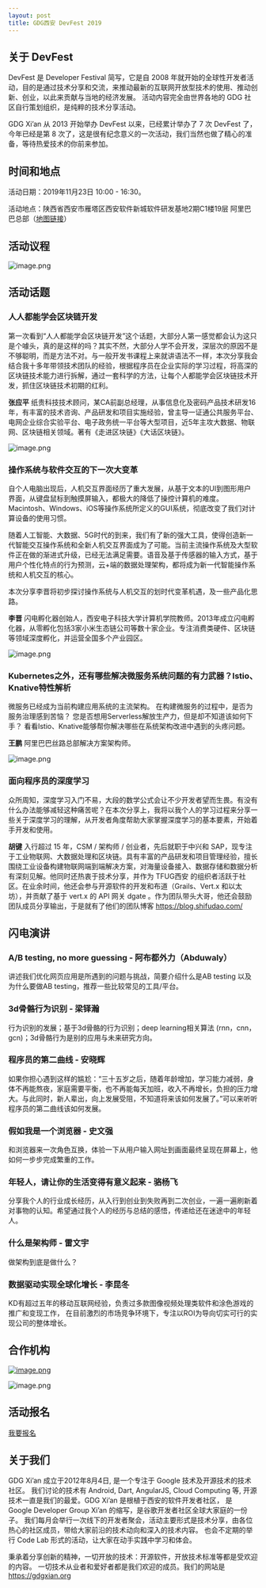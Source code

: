 ```yaml
---
layout: post
title: GDG西安 DevFest 2019
---
```


## 关于 DevFest

DevFest 是 Developer Festival 简写，它是自 2008 年就开始的全球性开发者活动，目的是通过技术分享和交流，来推动最新的互联网开放型技术的使用、推动创新、创业，以此来贡献与当地的经济发展。 活动内容完全由世界各地的 GDG 社区自行策划组织，是纯粹的技术分享活动。

GDG Xi’an 从 2013 开始举办 DevFest 以来，已经累计举办了 7 次 DevFest 了，今年已经是第 8 次了，这是很有纪念意义的一次活动，我们当然也做了精心的准备，等待热爱技术的你前来参加。

## 时间和地点

活动日期：2019年11月23日 10:00 - 16:30。

活动地点：陕西省西安市雁塔区西安软件新城软件研发基地2期C1楼19层 阿里巴巴总部（[地图链接](https://surl.amap.com/11HwTJNy3Rr)）

## 活动议程

![image.png](https://i.loli.net/2019/10/26/dYuAS9lezs1chkQ.png)

## 活动话题

### 人人都能学会区块链开发

第一次看到“人人都能学会区块链开发”这个话题，大部分人第一感觉都会认为这只是个噱头，真的是这样的吗？其实不然，大部分人学不会开发，深层次的原因不是不够聪明，而是方法不对。与一般开发书课程上来就讲语法不一样，本次分享我会结合我十多年带领技术团队的经验，根据程序员在企业实际的学习过程，将高深的区块链技术能力进行拆解，通过一套科学的方法，让每个人都能学会区块链技术开发，抓住区块链技术初期的红利。

**张应平** 纸贵科技技术顾问，某CA前副总经理，从事信息化及密码产品技术研发16年，有丰富的技术咨询、产品研发和项目实施经验，曾主导一证通公共服务平台、电网企业综合实验平台、电子政务统一平台等大型项目，近5年主攻大数据、物联网、区块链相关领域。著有《走进区块链》《大话区块链》。

![image.png](https://i.loli.net/2019/10/26/urMZvAgjTme1iO2.png)


### 操作系统与软件交互的下一次大变革

自个人电脑出现后，人机交互界面经历了重大发展，从基于文本的UI到图形用户界面，从键盘鼠标到触摸屏输入，都极大的降低了操控计算机的难度。Macintosh、Windows、iOS等操作系统所定义的GUI系统，彻底改变了我们对计算设备的使用习惯。

随着人工智能、大数据、5G时代的到来，我们有了新的强大工具，使得创造新一代智能交互操作系统和全新人机交互界面成为了可能。当前主流操作系统及大型软件正在做的渐进式升级，已经无法满足需要。语音及基于传感器的输入方式，基于用户个性化特点的行为预测，云+端的数据处理架构，都将成为新一代智能操作系统和人机交互的核心。

本次分享李晋将初步探讨操作系统与人机交互的划时代变革机遇，及一些产品化思路。

**李晋** 闪电孵化器创始人，西安电子科技大学计算机学院教师。2013年成立闪电孵化器，从零孵化包括3家小米生态链公司等数十家企业。专注消费类硬件、区块链等领域深度孵化，并运营全国多个产业园区。

![image.png](https://i.loli.net/2019/10/26/mDXOuVlhcIfxw3y.png)

### Kubernetes之外，还有哪些解决微服务系统问题的有力武器？Istio、Knative特性解析

微服务已经成为当前构建应用系统的主流架构。
在构建微服务的过程中，是否为服务治理感到苦恼？
您是否想用Serverless解放生产力，但是却不知道该如何下手？
看看Istio、Knative能够帮你解决哪些在系统架构改进中遇到的头疼问题。

**王鹏** 阿里巴巴丝路总部解决方案架构师。

![image.png](https://i.loli.net/2019/10/26/sywPLBYlQUV2m6F.png)

### 面向程序员的深度学习

众所周知，深度学习入门不易，大段的数学公式会让不少开发者望而生畏。有没有什么办法能够减轻这种痛苦呢？在本次分享上，我将以我个人的学习过程来分享一些关于深度学习的理解，从开发者角度帮助大家掌握深度学习的基本要素，开始着手开发和使用。

**胡键** 入行超过 15 年，CSM / 架构师 / 创业者，先后就职于中兴和 SAP，现专注于工业物联网、大数据处理和区块链。具有丰富的产品研发和项目管理经验，擅长围绕工业设备构建物联网端到端解决方案，对海量设备接入、数据存储和数据分析有深刻见解。他同时还热衷于技术分享，并作为 TFUG西安 的组织者活跃于社区。在业余时间，他还会参与开源软件的开发和布道（Grails、Vert.x 和以太坊），并贡献了基于 vert.x 的 API 网关 dgate 。作为团队带头大哥，他还会鼓励团队成员分享输出，于是就有了他们的团队博客 <https://blog.shifudao.com/>


## 闪电演讲

### A/B testing, no more guessing - 阿布都外力（Abduwaly）

讲述我们优化网页应用是所遇到的问题与挑战，简要介绍什么是AB testing 以及为什么要做AB testing，推荐一些比较常见的工具/平台。

### 3d骨骼行为识别 - 梁铎瀚

行为识别的发展；基于3d骨骼的行为识别；deep learning相关算法 (rnn，cnn，gcn)；3d骨骼行为是别的应用与未来研究方向。


### 程序员的第二曲线 - 安晓辉

如果你担心遇到这样的尴尬：“三十五岁之后，随着年龄增加，学习能力减弱，身体不再能熬夜，家庭需要平衡，也不再能每天加班，收入不再增长，负担的压力增大。与此同时，新人辈出，向上发展受阻，不知道将来该如何发展了。”可以来听听程序员的第二曲线该如何发展。

### 假如我是一个浏览器 - 史文强

和浏览器来一次角色互换，体验一下从用户输入网址到画面最终呈现在屏幕上，他如何一步步完成繁重的工作。


### 年轻人，请让你的生活变得有意义起来 - 骆杨飞

分享我个人的行业成长经历，从入行到创业到失败再到二次创业，一遍一遍刷新着对事物的认知。希望通过我个人的经历与总结的感悟，传递给还在迷途中的年轻人。

### 什么是架构师 - 雷文宇

做架构到底是做什么？

### 数据驱动实现全球化增长 - 李昆冬

KD有超过五年的移动互联网经验，负责过多款图像视频处理类软件和涂色游戏的推广和变现工作， 在目前激烈的市场竞争环境下，专注以ROI为导向切实可行的实现公司的整体增长。

## 合作机构

[![image.png](https://i.loli.net/2019/10/26/Naop9FsJTynLBjP.png)](https://aliyun.com)

![image.png](https://i.loli.net/2019/11/11/7CzXLSemNpI8Fd1.png)

## 活动报名

<a href="https://www.bagevent.com/event/6121412" class="btn btn-success">我要报名</a>

## 关于我们

GDG Xi’an 成立于2012年8月4日, 是一个专注于 Google 技术及开源技术的技术社区。 我们讨论的技术有 Android, Dart, AngularJS, Cloud Computing 等, 开源技术一直是我们的最爱。GDG Xi’an 是根植于西安的软件开发者社区， 是 Google Developer Group Xi’an 的缩写，是谷歌开发者社区全球大家庭的一份子。 我们每月会举行一次线下的开发者聚会，活动主要形式是技术分享，由各位热心的社区成员，带给大家前沿的技术动向和深入的技术内容。 也会不定期的举行 Code Lab 形式的活动，让大家在动手实践中学习和体会。

秉承着分享创新的精神，一切开放的技术：开源软件，开放技术标准等都是受欢迎的内容。 一切技术从业者和爱好者都是我们欢迎的成员。我们的网站是 <https://gdgxian.org>
